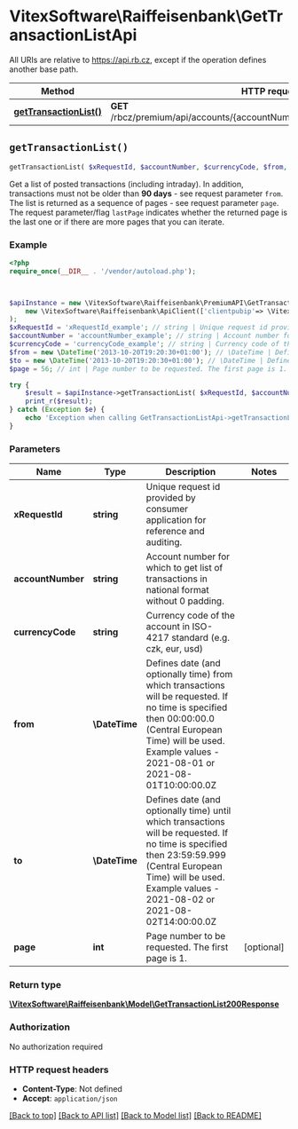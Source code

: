 # VitexSoftware\Raiffeisenbank\GetTransactionListApi

All URIs are relative to https://api.rb.cz, except if the operation defines another base path.

| Method | HTTP request | Description |
| ------------- | ------------- | ------------- |
| [**getTransactionList()**](GetTransactionListApi.md#getTransactionList) | **GET** /rbcz/premium/api/accounts/{accountNumber}/{currencyCode}/transactions |  |


## `getTransactionList()`

```php
getTransactionList( $xRequestId, $accountNumber, $currencyCode, $from, $to,  $page): \VitexSoftware\Raiffeisenbank\Model\GetTransactionList200Response
```



Get a list of posted transactions (including intraday). In addition, transactions must not be older than **90 days** - see request parameter `from`.  The list is returned as a sequence of pages - see request parameter `page`. The request parameter/flag `lastPage` indicates whether the returned page is the last one or if there are more pages that you can iterate.

### Example

```php
<?php
require_once(__DIR__ . '/vendor/autoload.php');



$apiInstance = new \VitexSoftware\Raiffeisenbank\PremiumAPI\GetTransactionListApi(
    new \VitexSoftware\Raiffeisenbank\ApiClient(['clientpubip'=> \VitexSoftware\Raiffeisenbank\ApiClient::getPublicIP() ,'debug'=>true])
);
$xRequestId = 'xRequestId_example'; // string | Unique request id provided by consumer application for reference and auditing.
$accountNumber = 'accountNumber_example'; // string | Account number for which to get list of transactions in national format without 0 padding.
$currencyCode = 'currencyCode_example'; // string | Currency code of the account in ISO-4217 standard (e.g. czk, eur, usd)
$from = new \DateTime('2013-10-20T19:20:30+01:00'); // \DateTime | Defines date (and optionally time) from which transactions will be requested. If no time is specified then 00:00:00.0 (Central European  Time) will be used. Example values - 2021-08-01 or 2021-08-01T10:00:00.0Z
$to = new \DateTime('2013-10-20T19:20:30+01:00'); // \DateTime | Defines date (and optionally time) until which transactions will be requested. If no time is specified then 23:59:59.999 (Central European  Time) will be used. Example values - 2021-08-02 or 2021-08-02T14:00:00.0Z
$page = 56; // int | Page number to be requested. The first page is 1.

try {
    $result = $apiInstance->getTransactionList( $xRequestId, $accountNumber, $currencyCode, $from, $to,  $page);
    print_r($result);
} catch (Exception $e) {
    echo 'Exception when calling GetTransactionListApi->getTransactionList: ', $e->getMessage(), PHP_EOL;
}
```

### Parameters

| Name | Type | Description  | Notes |
| ------------- | ------------- | ------------- | ------------- |
| **xRequestId** | **string**| Unique request id provided by consumer application for reference and auditing. | |
| **accountNumber** | **string**| Account number for which to get list of transactions in national format without 0 padding. | |
| **currencyCode** | **string**| Currency code of the account in ISO-4217 standard (e.g. czk, eur, usd) | |
| **from** | **\DateTime**| Defines date (and optionally time) from which transactions will be requested. If no time is specified then 00:00:00.0 (Central European  Time) will be used. Example values - 2021-08-01 or 2021-08-01T10:00:00.0Z | |
| **to** | **\DateTime**| Defines date (and optionally time) until which transactions will be requested. If no time is specified then 23:59:59.999 (Central European  Time) will be used. Example values - 2021-08-02 or 2021-08-02T14:00:00.0Z | |
| **page** | **int**| Page number to be requested. The first page is 1. | [optional] |

### Return type

[**\VitexSoftware\Raiffeisenbank\Model\GetTransactionList200Response**](../Model/GetTransactionList200Response.md)

### Authorization

No authorization required

### HTTP request headers

- **Content-Type**: Not defined
- **Accept**: `application/json`

[[Back to top]](#) [[Back to API list]](../../README.md#endpoints)
[[Back to Model list]](../../README.md#models)
[[Back to README]](../../README.md)
